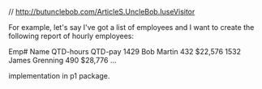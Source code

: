 // http://butunclebob.com/ArticleS.UncleBob.IuseVisitor

For example, let's say I've got a list of employees and I want to create the following report of hourly employees:

Emp#	Name	QTD-hours	QTD-pay
1429	Bob Martin	432	$22,576
1532	James Grenning	490	$28,776
...

implementation in p1 package.